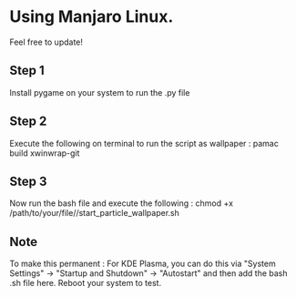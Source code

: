 # Using Manjaro Linux.
Feel free to update!

## Step 1
Install pygame on your system to run the .py file 

## Step 2
Execute the following on terminal to run the script as wallpaper :
pamac build xwinwrap-git   

## Step 3
Now run the bash file and execute the following : 
chmod +x /path/to/your/file//start_particle_wallpaper.sh

## Note
To make this permanent : 
For KDE Plasma, you can do this via "System Settings" -> "Startup and Shutdown" -> "Autostart" and then add the bash .sh file here.
Reboot your system to test. 
